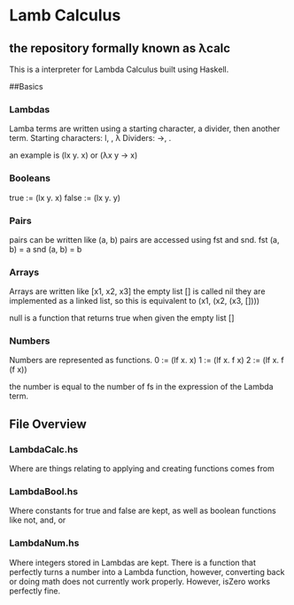 
# Lamb Calculus 
## the repository formally known as λcalc

This is a interpreter for Lambda Calculus built using Haskell.

##Basics

### Lambdas
Lamba terms are written using a starting character, a divider, then another term.
Starting characters: l, \, λ
Dividers: ->, .

an example is (lx y. x) or (λx y -> x)

### Booleans
true  := (lx y. x)
false := (lx y. y)

### Pairs
pairs can be written like (a, b)
pairs are accessed using fst and snd.
fst (a, b) = a
snd (a, b) = b

### Arrays
Arrays are written like [x1, x2, x3]
the empty list [] is called nil
they are implemented as a linked list, so this is equivalent to (x1, (x2, (x3, [])))

null is a function that returns true when given the empty list []

### Numbers
Numbers are represented as functions.
0 := (lf x. x)
1 := (lf x. f x)
2 := (lf x. f (f x))

the number is equal to the number of fs in the expression of the Lambda term.

## File Overview

### LambdaCalc.hs
Where are things relating to applying and creating functions comes from

### LambdaBool.hs
Where constants for true and false are kept, as well as boolean functions like not, and, or

### LambdaNum.hs 
Where integers stored in Lambdas are kept. There is a function that perfectly turns a number into a Lambda function, however, converting back or doing math does not currently work properly. However, isZero works perfectly fine.
